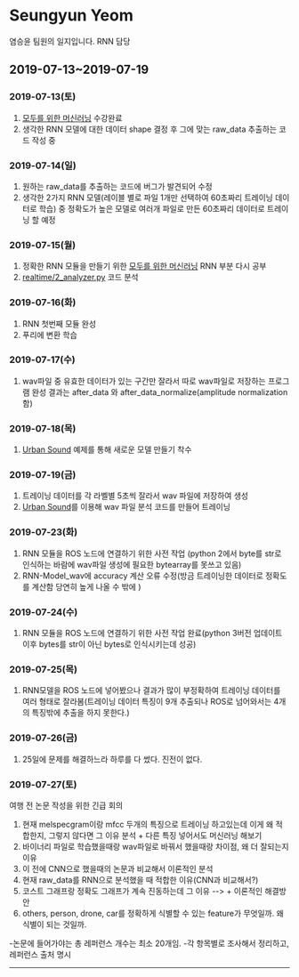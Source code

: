 Seungyun Yeom
=============
염승윤 팀원의 일지입니다.
RNN 담당

## 2019-07-13~2019-07-19
### 2019-07-13(토)

1. [모두를 위한 머신러닝](https://www.youtube.com/playlist?list=PLlMkM4tgfjnLSOjrEJN31gZATbcj_MpUm) 수강완료
2. 생각한 RNN 모델에 대한 데이터 shape 결정 후 그에 맞는 raw_data 추출하는 코드 작성 중

### 2019-07-14(일)
1. 원하는 raw_data를 추출하는 코드에 버그가 발견되어 수정
2. 생각한 2가지 RNN 모델(레이블 별로 파일 1개만 선택하여 60초짜리 트레이닝 데이터로 학습) 중 정확도가 높은 모델로 여러개 파일로 만든 60초짜리 데이터로 트레이닝 할 예정 

### 2019-07-15(월)
1. 정확한 RNN 모듈을 만들기 위한 [모두를 위한 머신러닝](https://www.youtube.com/playlist?list=PLlMkM4tgfjnLSOjrEJN31gZATbcj_MpUm) RNN 부분 다시 공부
2. [realtime/2_analyzer.py](https://github.com/seonghapark/counterUAV/blob/sum2019/realtime/2_analyzer.py) 코드 분석

### 2019-07-16(화)
1. RNN 첫번째 모듈 완성
2. 푸리에 변환 학습

### 2019-07-17(수)
1. wav파일 중 유효한 데이터가 있는 구간만 잘라서 따로 wav파일로 저장하는 프로그램 완성
  결과는 after_data 와 after_data_normalize(amplitude normalization 함)

### 2019-07-18(목)
1. [Urban Sound](http://aqibsaeed.github.io/2016-09-03-urban-sound-classification-part-1/) 예제를 통해 새로운 모델 만들기 착수

### 2019-07-19(금)
1. 트레이닝 데이터를 각 라벨별 5초씩 잘라서 wav 파일에 저장하여 생성
2. [Urban Sound](http://aqibsaeed.github.io/2016-09-03-urban-sound-classification-part-1/)를 이용해 wav 파일 분석 코드를 만들어 트레이닝 

### 2019-07-23(화)
1. RNN 모듈을 ROS 노드에 연결하기 위한 사전 작업 (python 2에서 byte를 str로 인식하는 바람에 wav파일 생성에 필요한 bytearray를 못쓰고 있음)
2. RNN-Model_wav에 accuracy 계산 오류 수정(방금 트레이닝한 데이터로 정확도를 계산함 당연히 높게 나올 수 밖에 )

### 2019-07-24(수)
1. RNN 모듈을 ROS 노드에 연결하기 위한 사전 작업 완료(python 3버전 업데이트 이후 bytes를 str이 아닌 bytes로 인식시키는데 성공)

### 2019-07-25(목)
1. RNN모델을 ROS 노드에 넣어봤으나 결과가 많이 부정확하여 트레이닝 데이터를 여러 형태로 잘라봄(트레이닝 데이터 특징이 9개 추출되나 ROS로 넘어와서는 4개의 특징밖에 추출을 하지 못한다.)

### 2019-07-26(금)
1. 25일에 문제를 해결하느라 하루를 다 썼다. 진전이 없다.

### 2019-07-27(토)
여행 전 논문 작성을 위한 긴급 회의
1. 현재 melspecgram이랑 mfcc 두개의 특징으로 트레이닝 하고있는데 이게 왜 적합한지, 그렇지 않다면 그 이유 분석 + 다른 특징 넣어서도 머신러닝 해보기
2. 바이너리 파일로 학습했을때랑 wav파일로 바꿔서 했을때랑 차이점, 왜 더 잘되는지 이유 
3. 이 전에 CNN으로 했을때의 논문과 비교해서 이론적인 분석
4. 현재 raw_data를 RNN으로 분석했을 때 적합한 이유(CNN과 비교해서?)
5. 코스트 그래프랑 정확도 그래프가 계속 진동하는데 그 이유 --> + 이론적인 해결방안
6. others, person, drone, car를 정확하게 식별할 수 있는 feature가 무엇일까. 왜 식별이 되는 것일까.

-논문에 들어가야는 총 레퍼런스 개수는 최소 20개임. 
-각 항목별로 조사해서 정리하고, 레퍼런스 출처 명시
* * *
